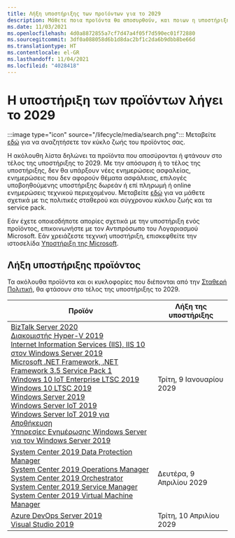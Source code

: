 ```yaml
---
title: Λήξη υποστήριξης των προϊόντων για το 2029
description: Μάθετε ποια προϊόντα θα αποσυρθούν, και ποιων η υποστήριξη θα τερματισθεί ή θα μετακινηθούν από την κύρια υποστήριξη στην εκτεταμένη υποστήριξη το 2029.
ms.date: 11/03/2021
ms.openlocfilehash: 4d0a8872855a7cf7d47a4f05f7d590ec01f72880
ms.sourcegitcommit: 3df0a088058d6b1d8dac2bf1c2da6b9dbb8be66d
ms.translationtype: HT
ms.contentlocale: el-GR
ms.lasthandoff: 11/04/2021
ms.locfileid: "4028418"
---
```

# <a name="products-ending-support-in-2029"></a>Η υποστήριξη των προϊόντων λήγει το 2029

:::image type="icon" source="/lifecycle/media/search.png":::
Μεταβείτε [εδώ](/lifecycle/products/) για να αναζητήσετε τον κύκλο ζωής του προϊόντος σας.

Η ακόλουθη λίστα δηλώνει τα προϊόντα που αποσύρονται ή φτάνουν στο τέλος της υποστήριξης το 2029. Με την απόσυρση ή το τέλος της υποστήριξης, δεν θα υπάρξουν νέες ενημερώσεις ασφαλείας, ενημερώσεις που δεν αφορούν θέματα ασφάλειας, επιλογές υποβοηθούμενης υποστήριξης δωρεάν ή επί πληρωμή ή online ενημερώσεις τεχνικού περιεχομένου. Μεταβείτε [εδώ](/lifecycle/overview/product-end-of-support-overview) για να μάθετε σχετικά με τις πολιτικές σταθερού και σύγχρονου κύκλου ζωής και τα service pack.

Εάν έχετε οποιεσδήποτε απορίες σχετικά με την υποστήριξη ενός προϊόντος, επικοινωνήστε με τον Αντιπρόσωπο του Λογαριασμού Microsoft. Εάν χρειάζεστε τεχνική υποστήριξη, επισκεφθείτε την ιστοσελίδα [Υποστήριξη της Microsoft](https://support.microsoft.com/contactus/?ws=support).





## <a name="products-reaching-end-of-support"></a>Λήξη υποστήριξης προϊόντος

Τα ακόλουθα προϊόντα και οι κυκλοφορίες που διέπονται από την [Σταθερή Πολιτική](/lifecycle/policies/fixed), θα φτάσουν στο τέλος της υποστήριξης το 2029.

| Προϊόν | Λήξη της υποστήριξης |
| --- | --- |
| [BizTalk Server 2020](/lifecycle/products/biztalk-server-2020?branch=live)<br>[Διακομιστής Hyper-V 2019](/lifecycle/products/hyperv-server-2019?branch=live)<br>[Internet Information Services (IIS), IIS 10 στον Windows Server 2019](/lifecycle/products/internet-information-services-iis?branch=live)<br>[Microsoft .NET Framework, .NET Framework 3.5 Service Pack 1](/lifecycle/products/microsoft-net-framework?branch=live)<br>[Windows 10 IoT Enterprise LTSC 2019](/lifecycle/products/windows-10-iot-enterprise-ltsc-2019?branch=live)<br>[Windows 10 LTSC 2019](/lifecycle/products/windows-10-ltsc-2019?branch=live)<br>[Windows Server 2019](/lifecycle/products/windows-server-2019?branch=live)<br>[Windows Server IoT 2019](/lifecycle/products/windows-server-iot-2019?branch=live)<br>[Windows Server IoT 2019 για Αποθήκευση](/lifecycle/products/windows-server-iot-2019-for-storage?branch=live)<br>[Υπηρεσίες Ενημέρωσης Windows Server για τον Windows Server 2019](/lifecycle/products/windows-server-update-services-for-windows-server-2019?branch=live)<br> | Τρίτη, 9 Ιανουαρίου 2029 |
| [System Center 2019 Data Protection Manager](/lifecycle/products/system-center-2019-data-protection-manager?branch=live)<br>[System Center 2019 Operations Manager](/lifecycle/products/system-center-2019-operations-manager?branch=live)<br>[System Center 2019 Orchestrator](/lifecycle/products/system-center-2019-orchestrator?branch=live)<br>[System Center 2019 Service Manager](/lifecycle/products/system-center-2019-service-manager?branch=live)<br>[System Center 2019 Virtual Machine Manager](/lifecycle/products/system-center-2019-virtual-machine-manager?branch=live)<br> | Δευτέρα, 9 Απριλίου 2029 |
| [Azure DevOps Server 2019](/lifecycle/products/azure-devops-server-2019?branch=live)<br>[Visual Studio 2019](/lifecycle/products/visual-studio-2019?branch=live)<br> | Τρίτη, 10 Απριλίου 2029 |


